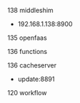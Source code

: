 138 middleshim

  - 192.168.1.138:8900
  
135 openfaas

136 functions

136 cacheserver
  
  - update:8891

120 workflow

